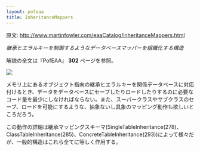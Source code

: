 ```yaml
---
layout: pofeaa
title: InheritanceMappers
---
```


原文: http://www.martinfowler.com/eaaCatalog/inheritanceMappers.html

*継承ヒエラルキーを制御するようなデータベースマッパーを組織化する構造*

解説の全文は『PofEAA』 **302** ページを参照。

![](http://www.martinfowler.com/eaaCatalog/inheritanceMappersSketch.gif)


メモリ上にあるオブジェクト指向の継承ヒエラルキーを関係データベースに対応付けるとき、データをデータベースにセーブしたりロードしたりするのに必要なコード量を最少にしなければならない。また、スーパークラスやサブクラスのセーブ、ロードを可能にするような、抽象ないし具象のマッピング動作も欲しいところだろう。


この動作の詳細は継承マッピングスキーマ(SingleTableInheritance(278)、ClassTableInheritance(285)、ConcreteTableInheritance(293))によって様々だが、一般的構造はこれら全てに等しく作用する。
